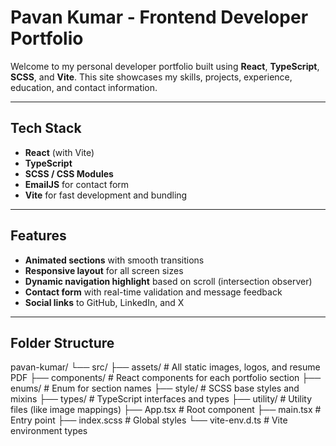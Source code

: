 # Pavan Kumar - Frontend Developer Portfolio

Welcome to my personal developer portfolio built using **React**, **TypeScript**, **SCSS**, and **Vite**. This site showcases my skills, projects, experience, education, and contact information.

---

## Tech Stack

- **React** (with Vite)
- **TypeScript**
- **SCSS / CSS Modules**
- **EmailJS** for contact form
- **Vite** for fast development and bundling

---

## Features

- **Animated sections** with smooth transitions
- **Responsive layout** for all screen sizes
- **Dynamic navigation highlight** based on scroll (intersection observer)
- **Contact form** with real-time validation and message feedback
- **Social links** to GitHub, LinkedIn, and X

---

## Folder Structure

pavan-kumar/
  └── src/
  ├── assets/ # All static images, logos, and resume PDF
  ├── components/ # React components for each portfolio section
  ├── enums/ # Enum for section names
  ├── style/ # SCSS base styles and mixins
  ├── types/ # TypeScript interfaces and types
  ├── utility/ # Utility files (like image mappings)
  ├── App.tsx # Root component
  ├── main.tsx # Entry point
  ├── index.scss # Global styles
  └── vite-env.d.ts # Vite environment types
